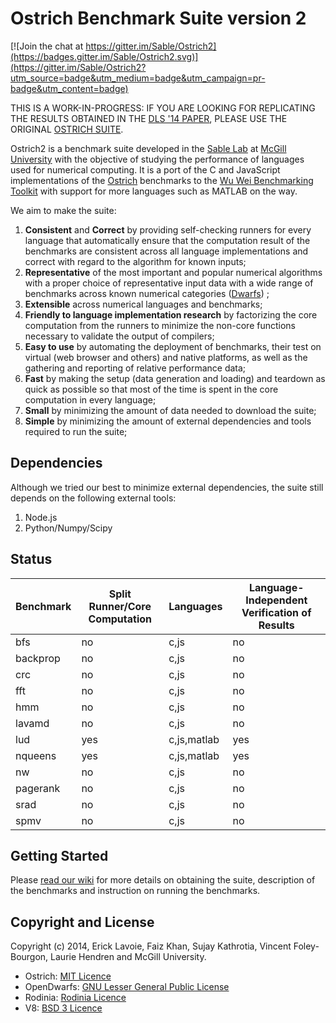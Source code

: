Ostrich Benchmark Suite version 2
=================================

[![Join the chat at https://gitter.im/Sable/Ostrich2](https://badges.gitter.im/Sable/Ostrich2.svg)](https://gitter.im/Sable/Ostrich2?utm_source=badge&utm_medium=badge&utm_campaign=pr-badge&utm_content=badge)

THIS IS A WORK-IN-PROGRESS: IF YOU ARE LOOKING FOR REPLICATING THE RESULTS OBTAINED IN THE [DLS '14 PAPER](https://dl.acm.org/citation.cfm?id=2661090), PLEASE USE THE ORIGINAL [OSTRICH SUITE](https://github.com/Sable/Ostrich).

Ostrich2 is a benchmark suite developed in the [Sable Lab](http://www.sable.mcgill.ca/) at [McGill University](//www.mcgill.ca/) with the objective of studying the performance of languages used for numerical computing. It is a port of the C and JavaScript implementations of the [Ostrich](https://github.com/Sable/Ostrich) benchmarks to the [Wu Wei Benchmarking Toolkit](https://github.com/Sable/wu-wei-benchmarking-toolkit) with support for more languages such as MATLAB on the way.

We aim to make the suite:
 1. **Consistent** and **Correct** by providing self-checking runners for every language that automatically ensure that the computation result of the benchmarks are consistent across all language implementations and correct with regard to the algorithm for known inputs;
 2. **Representative** of the most important and popular numerical algorithms with a proper choice of representative input data with a wide range of benchmarks across known numerical categories ([Dwarfs](http://www.eecs.berkeley.edu/Pubs/TechRpts/2006/EECS-2006-183.pdf)) ;
 3. **Extensible** across numerical languages and benchmarks;
 4. **Friendly to language implementation research** by factorizing the core computation from the runners to minimize the non-core functions necessary to validate the output of compilers;
 5. **Easy to use** by automating the deployment of benchmarks, their test on virtual (web browser and others) and native platforms, as well as the gathering and reporting of relative performance data;
 6. **Fast** by making the setup (data generation and loading) and teardown as quick as possible so that most of the time is spent in the core computation in every language;
 7. **Small** by minimizing the amount of data needed to download the suite;
 8. **Simple** by minimizing the amount of external dependencies and tools required to run the suite;
 
Dependencies
------------------------
Although we tried our best to minimize external dependencies, the suite still depends on the following external tools:
 1. Node.js
 2. Python/Numpy/Scipy

Status
------------------------


| Benchmark | Split Runner/Core Computation | Languages   | Language-Independent Verification of Results |
| --------- | ----------------------------- | ----------- | -------------------------------------------- |
| bfs       |  no                           | c,js        | no                                           |
| backprop  |  no                           | c,js        | no                                           |
| crc       |  no                           | c,js        | no                                           |
| fft       |  no                           | c,js        | no                                           |
| hmm       |  no                           | c,js        | no                                           |
| lavamd    |  no                           | c,js        | no                                           |
| lud       |  yes                          | c,js,matlab | yes                                          |
| nqueens   |  yes                          | c,js,matlab | yes                                          |
| nw        |  no                           | c,js        | no                                           |
| pagerank  |  no                           | c,js        | no                                           |
| srad      |  no                           | c,js        | no                                           |
| spmv      |  no                           | c,js        | no                                           |


Getting Started
------------------------
Please [read our wiki](../../wiki) for more details on obtaining the suite, description of the benchmarks and instruction on running the benchmarks.

Copyright and License
-------------------------
Copyright (c) 2014, Erick Lavoie, Faiz Khan, Sujay Kathrotia, Vincent Foley-Bourgon, Laurie Hendren and McGill University.

- Ostrich: [MIT Licence](LICENSE)
- OpenDwarfs: [GNU Lesser General Public License](//github.com/opendwarfs/OpenDwarfs/blob/master/LICENSE)
- Rodinia: [Rodinia Licence](//www.cs.virginia.edu/~sc5nf/license.htm)
- V8: [BSD 3 Licence](//developers.google.com/v8/terms)
